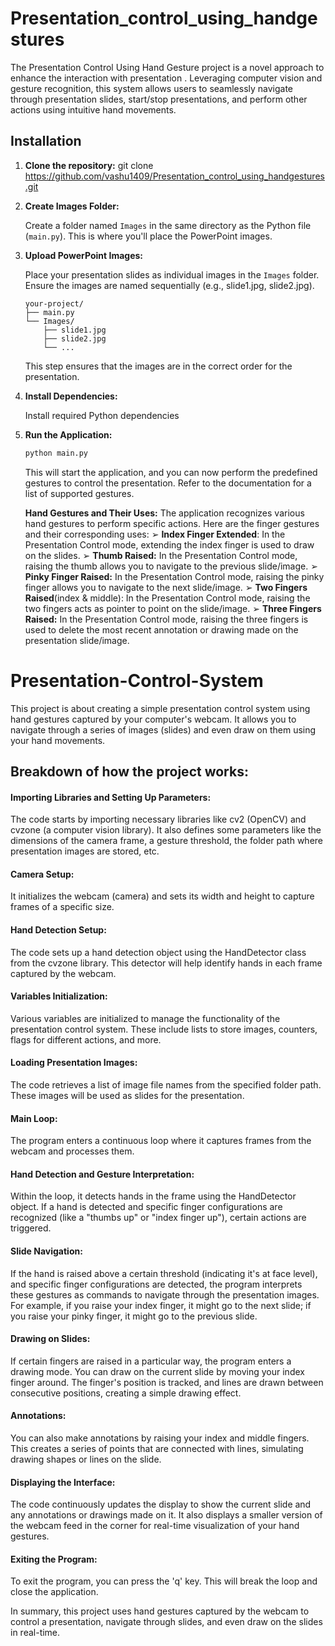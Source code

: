# Presentation_control_using_handgestures
The Presentation Control Using Hand Gesture project is a novel approach to enhance the interaction with presentation . Leveraging computer vision and gesture recognition, this system allows users to seamlessly navigate through presentation slides, start/stop presentations, and perform other actions using intuitive hand movements.


## Installation

1. **Clone the repository:**
    git clone https://github.com/vashu1409/Presentation_control_using_handgestures.git
    

2. **Create Images Folder:**

    Create a folder named `Images` in the same directory as the Python file (`main.py`). This is where you'll place the PowerPoint images.

3. **Upload PowerPoint Images:**

    Place your presentation slides as individual images in the `Images` folder. Ensure the images are named sequentially (e.g., slide1.jpg, slide2.jpg).

    ```plaintext
    your-project/
    ├── main.py
    └── Images/
        ├── slide1.jpg
        ├── slide2.jpg
        └── ...
    ```
    This step ensures that the images are in the correct order for the presentation.

4. **Install Dependencies:**

    Install required Python dependencies

5. **Run the Application:**

    ```bash
    python main.py
    ```

    This will start the application, and you can now perform the predefined gestures to control the presentation. Refer to the documentation for a list of supported gestures.



   **Hand Gestures and Their Uses:**
The application recognizes various hand gestures to perform specific actions. Here are the
finger gestures and their corresponding uses:
➢ **Index Finger Extended**: 
In the Presentation Control mode, extending the index finger is used to draw on the
slides.
➢ **Thumb Raised:** 
In the Presentation Control mode, raising the thumb allows you to navigate to the
previous slide/image.
➢ **Pinky Finger Raised:** 
In the Presentation Control mode, raising the pinky finger allows you to navigate to the next
slide/image.
➢ **Two Fingers Raised**(index & middle): 
In the Presentation Control mode, raising the two fingers acts as pointer to point on the
slide/image.
➢ **Three Fingers Raised:** 
In the Presentation Control mode, raising the three fingers is used to delete the most recent
annotation or drawing made on the presentation slide/image.


# Presentation-Control-System
This project is about creating a simple presentation control system using hand gestures captured by your computer's webcam. It allows you to navigate through a series of images (slides) and even draw on them using your hand movements.

## Breakdown of how the project works:

#### Importing Libraries and Setting Up Parameters:
The code starts by importing necessary libraries like cv2 (OpenCV) and cvzone (a computer vision library). It also defines some parameters like the dimensions of the camera frame, a gesture threshold, the folder path where presentation images are stored, etc.

#### Camera Setup:
It initializes the webcam (camera) and sets its width and height to capture frames of a specific size.

#### Hand Detection Setup:
The code sets up a hand detection object using the HandDetector class from the cvzone library. This detector will help identify hands in each frame captured by the webcam.

#### Variables Initialization:
Various variables are initialized to manage the functionality of the presentation control system. These include lists to store images, counters, flags for different actions, and more.

#### Loading Presentation Images:
The code retrieves a list of image file names from the specified folder path. These images will be used as slides for the presentation.

#### Main Loop:
The program enters a continuous loop where it captures frames from the webcam and processes them.

#### Hand Detection and Gesture Interpretation:
Within the loop, it detects hands in the frame using the HandDetector object. If a hand is detected and specific finger configurations are recognized (like a "thumbs up" or "index finger up"), certain actions are triggered.

#### Slide Navigation:
If the hand is raised above a certain threshold (indicating it's at face level), and specific finger configurations are detected, the program interprets these gestures as commands to navigate through the presentation images. For example, if you raise your index finger, it might go to the next slide; if you raise your pinky finger, it might go to the previous slide.

#### Drawing on Slides:
If certain fingers are raised in a particular way, the program enters a drawing mode. You can draw on the current slide by moving your index finger around. The finger's position is tracked, and lines are drawn between consecutive positions, creating a simple drawing effect.

#### Annotations:
You can also make annotations by raising your index and middle fingers. This creates a series of points that are connected with lines, simulating drawing shapes or lines on the slide.

#### Displaying the Interface:
The code continuously updates the display to show the current slide and any annotations or drawings made on it. It also displays a smaller version of the webcam feed in the corner for real-time visualization of your hand gestures.

#### Exiting the Program:
To exit the program, you can press the 'q' key. This will break the loop and close the application.

In summary, this project uses hand gestures captured by the webcam to control a presentation, navigate through slides, and even draw on the slides in real-time.
